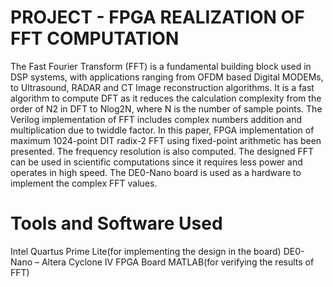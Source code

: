 # PROJECT - FPGA REALIZATION OF FFT COMPUTATION

The Fast Fourier Transform (FFT) is a fundamental building block used in DSP
systems, with applications ranging from OFDM based Digital MODEMs, to
Ultrasound, RADAR and CT Image reconstruction algorithms. It is a fast
algorithm to compute DFT as it reduces the calculation complexity from the
order of N2 in DFT to Nlog2N, where N is the number of sample points. The
Verilog implementation of FFT includes complex numbers addition and
multiplication due to twiddle factor. In this paper, FPGA implementation of
maximum 1024-point DIT radix-2 FFT using fixed-point arithmetic has been
presented. The frequency resolution is also computed. The designed FFT can be
used in scientific computations since it requires less power and operates in high
speed. The DE0-Nano board is used as a hardware to implement the complex
FFT values.

# Tools and Software Used

Intel Quartus Prime Lite(for implementing the design in the board)
DE0-Nano – Altera Cyclone IV FPGA Board 
MATLAB(for verifying the results of FFT)



